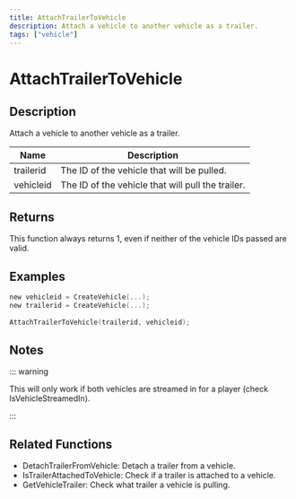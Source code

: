```yaml
---
title: AttachTrailerToVehicle
description: Attach a vehicle to another vehicle as a trailer.
tags: ["vehicle"]
---
```


# AttachTrailerToVehicle

## Description

Attach a vehicle to another vehicle as a trailer.

| Name      | Description                                       |
| --------- | ------------------------------------------------- |
| trailerid | The ID of the vehicle that will be pulled.        |
| vehicleid | The ID of the vehicle that will pull the trailer. |

## Returns

This function always returns 1, even if neither of the vehicle IDs passed are valid.

## Examples

```c
new vehicleid = CreateVehicle(...);
new trailerid = CreateVehicle(...);
 
AttachTrailerToVehicle(trailerid, vehicleid);
```

## Notes

::: warning

This will only work if both vehicles are streamed in for a player (check IsVehicleStreamedIn).

:::

## Related Functions

- DetachTrailerFromVehicle: Detach a trailer from a vehicle.
- IsTrailerAttachedToVehicle: Check if a trailer is attached to a vehicle.
- GetVehicleTrailer: Check what trailer a vehicle is pulling.
